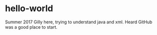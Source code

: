 # hello-world
Summer 2017
Gilly here, trying to understand java and xml.
Heard GitHub was a good place to start.
